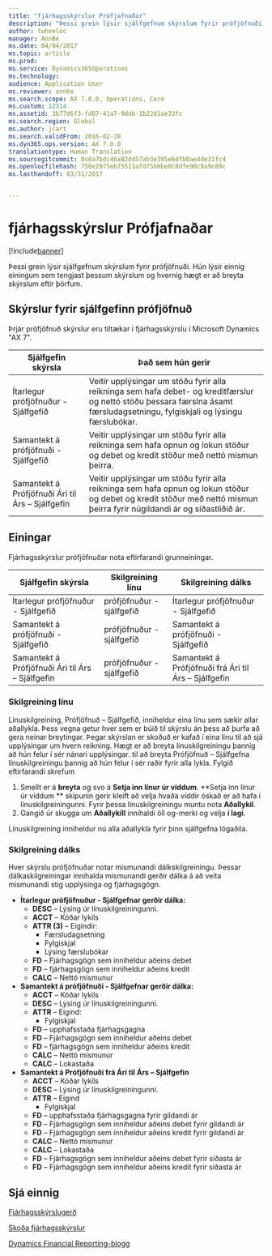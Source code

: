 ```yaml
---
title: "fjárhagsskýrslur Prófjafnaðar"
description: "Þessi grein lýsir sjálfgefnum skýrslum fyrir prófjöfnuði. Hún lýsir einnig einingum sem tengjast þessum skýrslum og hvernig hægt er að breyta skýrslum eftir þörfum."
author: twheeloc
manager: AnnBe
ms.date: 04/04/2017
ms.topic: article
ms.prod: 
ms.service: Dynamics365Operations
ms.technology: 
audience: Application User
ms.reviewer: annbe
ms.search.scope: AX 7.0.0, Operations, Core
ms.custom: 12314
ms.assetid: 3b77d6f3-fd07-41a7-9ddb-1b22d1ae33fc
ms.search.region: Global
ms.author: jcart
ms.search.validFrom: 2016-02-28
ms.dyn365.ops.version: AX 7.0.0
translationtype: Human Translation
ms.sourcegitcommit: 0c6a7bdc4ba82dd57ab3e395e6dfb0ae4de31fc4
ms.openlocfilehash: 750e2975eb75511afd75b6be0c8dfe90c8a9c89c
ms.lasthandoff: 03/31/2017


---
```


# <a name="trial-balance-financial-reports"></a>fjárhagsskýrslur Prófjafnaðar

[!include[banner](../includes/banner.md)]


Þessi grein lýsir sjálfgefnum skýrslum fyrir prófjöfnuði. Hún lýsir einnig einingum sem tengjast þessum skýrslum og hvernig hægt er að breyta skýrslum eftir þörfum. 

<a name="default-trial-balance-reports"></a>Skýrslur fyrir sjálfgefinn prófjöfnuð
-----------------------------

Þrjár prófjöfnuð skýrslur eru tiltækar í fjárhagsskýrslu í Microsoft Dynamics "AX 7".

| Sjálfgefin skýrsla                                 | Það sem hún gerir                                                                                                                                                                                        |
|------------------------------------------------|-----------------------------------------------------------------------------------------------------------------------------------------------------------------------------------------------------|
| Ítarlegur prófjöfnuður - Sjálfgefið               | Veitir upplýsingar um stöðu fyrir alla reikninga sem hafa debet- og kreditfærslur og nettó stöðu þessara færslna ásamt færsludagsetningu, fylgiskjali og lýsingu færslubókar.                  |
| Samantekt á prófjöfnuði - Sjálfgefið                | Veitir upplýsingar um stöðu fyrir alla reikninga sem hafa opnun og lokun stöður og debet og kredit stöður með nettó mismun þeirra.                                        |
| Samantekt á Prófjöfnuði Ári til Árs – Sjálfgefin | Veitir upplýsingar um stöðu fyrir alla reikninga sem hafa opnun og lokun stöður og debet og kredit stöður með nettó mismun þeirra fyrir núgildandi ár og síðastliðið ár. |

## <a name="building-blocks"></a>Einingar
Fjárhagsskýrslur prófjöfnuðar nota eftirfarandi grunneiningar.

| Sjálfgefin skýrsla                                 | Skilgreining línu          | Skilgreining dálks                              |
|------------------------------------------------|-------------------------|------------------------------------------------|
| Ítarlegur prófjöfnuður - Sjálfgefið               | prófjöfnuður - sjálfgefið | Ítarlegur prófjöfnuður - Sjálfgefið               |
| Samantekt á prófjöfnuði - Sjálfgefið                | prófjöfnuður - sjálfgefið | Samantekt á prófjöfnuði - Sjálfgefið                |
| Samantekt á Prófjöfnuði Ári til Árs – Sjálfgefin | prófjöfnuður - sjálfgefið | Samantekt á Prófjöfnuði frá Ári til Árs – Sjálfgefin |

### <a name="row-definition"></a>Skilgreining línu

Línuskilgreining, Prófjöfnuð – Sjálfgefið, inniheldur eina línu sem sækir allar aðallykla. Þess vegna getur hver sem er búið til skýrslu án þess að þurfa að gera neinar breytingar. Þegar skýrslan er skoðuð er kafað í eina línu til að sjá upplýsingar um hvern reikning. Hægt er að breyta línuskilgreiningu þannig að hún felur í sér nánari upplýsingar. til að breyta Prófjöfnuð – Sjálfgefna línuskilgreiningu þannig að hún felur í sér raðir fyrir alla lykla. Fylgið eftirfarandi skrefum

1.  Smellt er á **breyta** og svo á **Setja inn línur úr víddum**. **Setja inn línur úr víddum ** skipunin gerir kleift að velja hvaða víddir óskað er að hafa í línuskilgreiningunni. Fyrir þessa línuskilgreiningu muntu nota **Aðallykil**.
2.  Gangið úr skugga um **Aðallykill** innihaldi öll og-merki og velja **í lagi**.

Línuskilgreining inniheldur nú alla aðallykla fyrir þinn sjálfgefna lögaðila.

### <a name="column-definition"></a>Skilgreining dálks

Hver skýrslu prófjöfnuðar notar mismunandi dálkskilgreiningu. Þessar dálkaskilgreiningar innihalda mismunandi gerðir dálka á að veita mismunandi stig upplýsinga og fjárhagsgögn.

-   **Ítarlegur prófjöfnuður - Sjálfgefnar gerðir dálka:**
    -   **DESC** – Lýsing úr línuskilgreiningunni.
    -   **ACCT** – Kóðar lykils
    -   **ATTR (3)** – Eigindir:
        -   Færsludagsetning
        -   Fylgiskjal
        -   Lýsing færslubókar
    -   **FD** – Fjárhagsgögn sem inniheldur aðeins debet
    -   **FD** – fjárhagsgögn sem inniheldur aðeins kredit
    -   **CALC** – Nettó mismunur
-   **Samantekt á prófjöfnuði - Sjálfgefnar gerðir dálka:**
    -   **ACCT** – Kóðar lykils
    -   **DESC** – Lýsing úr línuskilgreiningunni.
    -   **ATTR** – Eigind:
        -   Fylgiskjal
    -   **FD** – upphafsstaða fjárhagsgagna
    -   **FD** – Fjárhagsgögn sem inniheldur aðeins debet
    -   **FD** – fjárhagsgögn sem inniheldur aðeins kredit
    -   **CALC** – Nettó mismunur
    -   **CALC** – Lokastaða
-   **Samantekt á Prófjöfnuði frá Ári til Árs – Sjálfgefin**
    -   **ACCT** – Kóðar lykils
    -   **DESC** – Lýsing úr línuskilgreiningunni.
    -   **ATTR** – Eigind
        -   Fylgiskjal
    -   **FD** – upphafsstaða fjárhagsgagna fyrir gildandi ár
    -   **FD** – Fjárhagsgögn sem inniheldur aðeins debet fyrir gildandi ár
    -   **FD** – Fjárhagsgögn sem inniheldur aðeins kredit fyrir gildandi ár
    -   **CALC** – Nettó mismunur
    -   **CALC** – Lokastaða
    -   **FD** – Fjárhagsgögn sem inniheldur aðeins debet fyrir síðasta ár
    -   **FD** – Fjárhagsgögn sem inniheldur aðeins kredit fyrir síðasta ár

 

<a name="see-also"></a>Sjá einnig
--------

[Fjárhagsskýrslugerð](financial-reporting-getting-started.md)

[Skoða fjárhagsskýrslur](view-financial-reports.md)

[Dynamics Financial Reporting-blogg](http://blogs.msdn.com/b/dynamics_financial_reporting/)




